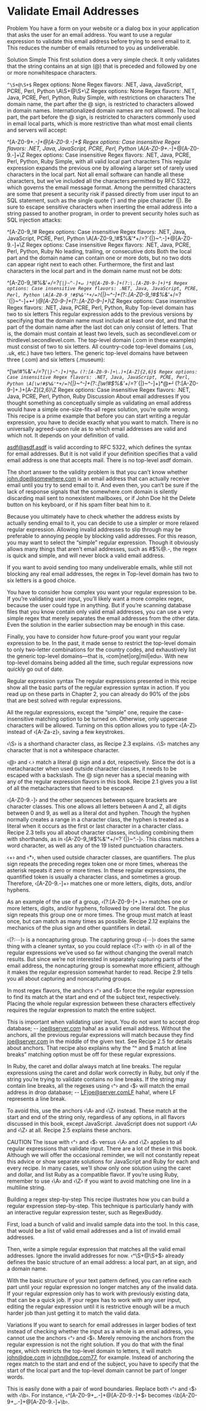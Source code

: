 


# Validate Email Addresses

Problem
You have a form on your website or a dialog box in your application that asks the user for an email address. You want to use a regular expression to validate this email address before trying to send email to it. This reduces the number of emails returned to you as undeliverable.

Solution
Simple
This first solution does a very simple check. It only validates that the string contains an at sign (@) that is preceded and followed by one or more nonwhitespace characters.

`^\S+@\S+$`
Regex options: None
Regex flavors: .NET, Java, JavaScript, PCRE, Perl, Python
\A\S+@\S+\Z
Regex options: None
Regex flavors: .NET, Java, PCRE, Perl, Python, Ruby
Simple, with restrictions on characters
The domain name, the part after the @ sign, is restricted to characters allowed in domain names. Internationalized domain names are not allowed. The local part, the part before the @ sign, is restricted to characters commonly used in email local parts, which is more restrictive than what most email clients and servers will accept:

^[A-Z0-9+_.-]+@[A-Z0-9.-]+$
Regex options: Case insensitive
Regex flavors: .NET, Java, JavaScript, PCRE, Perl, Python
\A[A-Z0-9+_.-]+@[A-Z0-9.-]+\Z
Regex options: Case insensitive
Regex flavors: .NET, Java, PCRE, Perl, Python, Ruby
Simple, with all valid local part characters
This regular expression expands the previous one by allowing a larger set of rarely used characters in the local part. Not all email software can handle all these characters, but we’ve included all the characters permitted by RFC 5322, which governs the email message format. Among the permitted characters are some that present a security risk if passed directly from user input to an SQL statement, such as the single quote (') and the pipe character (|). Be sure to escape sensitive characters when inserting the email address into a string passed to another program, in order to prevent security holes such as SQL injection attacks:

^[A-Z0-9_!#$%&'*+/=?`{|}~^.-]+@[A-Z0-9.-]+$
Regex options: Case insensitive
Regex flavors: .NET, Java, JavaScript, PCRE, Perl, Python
\A[A-Z0-9_!#$%&'*+/=?`{|}~^.-]+@[A-Z0-9.-]+\Z
Regex options: Case insensitive
Regex flavors: .NET, Java, PCRE, Perl, Python, Ruby
No leading, trailing, or consecutive dots
Both the local part and the domain name can contain one or more dots, but no two dots can appear right next to each other. Furthermore, the first and last characters in the local part and in the domain name must not be dots:

^[A-Z0-9_!#$%&'*+/=?`{|}~^-]+(?:\.[A-Z0-9_!#$%&'*+/=?`{|}~^-]+↵
)*@[A-Z0-9-]+(?:\.[A-Z0-9-]+)*$
Regex options: Case insensitive
Regex flavors: .NET, Java, JavaScript, PCRE, Perl, Python
\A[A-Z0-9_!#$%&'*+/=?`{|}~^-]+(?:\.[A-Z0-9_!#$%&'*+/=?`{|}~^-]+↵
)*@[A-Z0-9-]+(?:\.[A-Z0-9-]+)*\Z
Regex options: Case insensitive
Regex flavors: .NET, Java, PCRE, Perl, Python, Ruby
Top-level domain has two to six letters
This regular expression adds to the previous versions by specifying that the domain name must include at least one dot, and that the part of the domain name after the last dot can only consist of letters. That is, the domain must contain at least two levels, such as secondlevel.com or thirdlevel.secondlevel.com. The top-level domain (.com in these examples) must consist of two to six letters. All country-code top-level domains (.us, .uk, etc.) have two letters. The generic top-level domains have between three (.com) and six letters (.museum):

^[\w!#$%&'*+/=?`{|}~^-]+(?:\.[\w!#$%&'*+/=?`{|}~^-]+)*@↵
(?:[A-Z0-9-]+\.)+[A-Z]{2,6}$
Regex options: Case insensitive
Regex flavors: .NET, Java, JavaScript, PCRE, Perl, Python
\A[\w!#$%&'*+/=?`{|}~^-]+(?:\.[\w!#$%&'*+/=?`{|}~^-]+)*@↵
(?:[A-Z0-9-]+\.)+[A-Z]{2,6}\Z
Regex options: Case insensitive
Regex flavors: .NET, Java, PCRE, Perl, Python, Ruby
Discussion
About email addresses
If you thought something as conceptually simple as validating an email address would have a simple one-size-fits-all regex solution, you’re quite wrong. This recipe is a prime example that before you can start writing a regular expression, you have to decide exactly what you want to match. There is no universally agreed-upon rule as to which email addresses are valid and which not. It depends on your definition of valid.

asdf@asdf.asdf is valid according to RFC 5322, which defines the syntax for email addresses. But it is not valid if your definition specifies that a valid email address is one that accepts mail. There is no top-level asdf domain.

The short answer to the validity problem is that you can’t know whether john.doe@somewhere.com is an email address that can actually receive email until you try to send email to it. And even then, you can’t be sure if the lack of response signals that the somewhere.com domain is silently discarding mail sent to nonexistent mailboxes, or if John Doe hit the Delete button on his keyboard, or if his spam filter beat him to it.

Because you ultimately have to check whether the address exists by actually sending email to it, you can decide to use a simpler or more relaxed regular expression. Allowing invalid addresses to slip through may be preferable to annoying people by blocking valid addresses. For this reason, you may want to select the “simple” regular expression. Though it obviously allows many things that aren’t email addresses, such as #$%@.-, the regex is quick and simple, and will never block a valid email address.

If you want to avoid sending too many undeliverable emails, while still not blocking any real email addresses, the regex in Top-level domain has two to six letters is a good choice.

You have to consider how complex you want your regular expression to be. If you’re validating user input, you’ll likely want a more complex regex, because the user could type in anything. But if you’re scanning database files that you know contain only valid email addresses, you can use a very simple regex that merely separates the email addresses from the other data. Even the solution in the earlier subsection may be enough in this case.

Finally, you have to consider how future-proof you want your regular expression to be. In the past, it made sense to restrict the top-level domain to only two-letter combinations for the country codes, and exhaustively list the generic top-level domains—that is, ‹com|net|org|mil|edu›. With new top-level domains being added all the time, such regular expressions now quickly go out of date.

Regular expression syntax
The regular expressions presented in this recipe show all the basic parts of the regular expression syntax in action. If you read up on these parts in Chapter 2, you can already do 90% of the jobs that are best solved with regular expressions.

All the regular expressions, except the “simple” one, require the case-insensitive matching option to be turned on. Otherwise, only uppercase characters will be allowed. Turning on this option allows you to type ‹[A-Z]› instead of ‹[A-Za-z]›, saving a few keystrokes.

‹\S› is a shorthand character class, as Recipe 2.3 explains. ‹\S› matches any character that is not a whitespace character.

‹@› and ‹\.› match a literal @ sign and a dot, respectively. Since the dot is a metacharacter when used outside character classes, it needs to be escaped with a backslash. The @ sign never has a special meaning with any of the regular expression flavors in this book. Recipe 2.1 gives you a list of all the metacharacters that need to be escaped.

‹[A-Z0-9.-]› and the other sequences between square brackets are character classes. This one allows all letters between A and Z, all digits between 0 and 9, as well as a literal dot and hyphen. Though the hyphen normally creates a range in a character class, the hyphen is treated as a literal when it occurs as the first or last character in a character class. Recipe 2.3 tells you all about character classes, including combining them with shorthands, as in ‹[A-Z0-9_!#$%&'*+/=?`{|}~^.-]›. This class matches a word character, as well as any of the 19 listed punctuation characters.

‹+› and ‹*›, when used outside character classes, are quantifiers. The plus sign repeats the preceding regex token one or more times, whereas the asterisk repeats it zero or more times. In these regular expressions, the quantified token is usually a character class, and sometimes a group. Therefore, ‹[A-Z0-9.-]+› matches one or more letters, digits, dots, and/or hyphens.

As an example of the use of a group, ‹(?:[A-Z0-9-]+\.)+› matches one or more letters, digits, and/or hyphens, followed by one literal dot. The plus sign repeats this group one or more times. The group must match at least once, but can match as many times as possible. Recipe 2.12 explains the mechanics of the plus sign and other quantifiers in detail.

‹(?:⋯)› is a noncapturing group. The capturing group ‹(⋯)› does the same thing with a cleaner syntax, so you could replace ‹(?:› with ‹(› in all of the regular expressions we’ve used so far without changing the overall match results. But since we’re not interested in separately capturing parts of the email address, the noncapturing group is somewhat more efficient, although it makes the regular expression somewhat harder to read. Recipe 2.9 tells you all about capturing and noncapturing groups.

In most regex flavors, the anchors ‹^› and ‹$› force the regular expression to find its match at the start and end of the subject text, respectively. Placing the whole regular expression between these characters effectively requires the regular expression to match the entire subject.

This is important when validating user input. You do not want to accept drop database; -- joe@server.com haha! as a valid email address. Without the anchors, all the previous regular expressions will match because they find joe@server.com in the middle of the given text. See Recipe 2.5 for details about anchors. That recipe also explains why the “^ and $ match at line breaks” matching option must be off for these regular expressions.

In Ruby, the caret and dollar always match at line breaks. The regular expressions using the caret and dollar work correctly in Ruby, but only if the string you’re trying to validate contains no line breaks. If the string may contain line breaks, all the regexes using ‹^› and ‹$› will match the email address in drop database; -- LFjoe@server.comLF haha!, where LF represents a line break.

To avoid this, use the anchors ‹\A› and ‹\Z› instead. These match at the start and end of the string only, regardless of any options, in all flavors discussed in this book, except JavaScript. JavaScript does not support ‹\A› and ‹\Z› at all. Recipe 2.5 explains these anchors.

CAUTION
The issue with ‹^› and ‹$› versus ‹\A› and ‹\Z› applies to all regular expressions that validate input. There are a lot of these in this book. Although we will offer the occasional reminder, we will not constantly repeat this advice or show separate solutions for JavaScript and Ruby for each and every recipe. In many cases, we’ll show only one solution using the caret and dollar, and list Ruby as a compatible flavor. If you’re using Ruby, remember to use ‹\A› and ‹\Z› if you want to avoid matching one line in a multiline string.

Building a regex step-by-step
This recipe illustrates how you can build a regular expression step-by-step. This technique is particularly handy with an interactive regular expression tester, such as RegexBuddy.

First, load a bunch of valid and invalid sample data into the tool. In this case, that would be a list of valid email addresses and a list of invalid email addresses.

Then, write a simple regular expression that matches all the valid email addresses. Ignore the invalid addresses for now. ‹^\S+@\S+$› already defines the basic structure of an email address: a local part, an at sign, and a domain name.

With the basic structure of your text pattern defined, you can refine each part until your regular expression no longer matches any of the invalid data. If your regular expression only has to work with previously existing data, that can be a quick job. If your regex has to work with any user input, editing the regular expression until it is restrictive enough will be a much harder job than just getting it to match the valid data.

Variations
If you want to search for email addresses in larger bodies of text instead of checking whether the input as a whole is an email address, you cannot use the anchors ‹^› and ‹$›. Merely removing the anchors from the regular expression is not the right solution. If you do that with the final regex, which restricts the top-level domain to letters, it will match john@doe.com in john@doe.com77, for example. Instead of anchoring the regex match to the start and end of the subject, you have to specify that the start of the local part and the top-level domain cannot be part of longer words.

This is easily done with a pair of word boundaries. Replace both ‹^› and ‹$› with ‹\b›. For instance, ‹^[A-Z0-9+_.-]+@[A-Z0-9.-]+$› becomes ‹\b[A-Z0-9+_.-]+@[A-Z0-9.-]+\b›.

